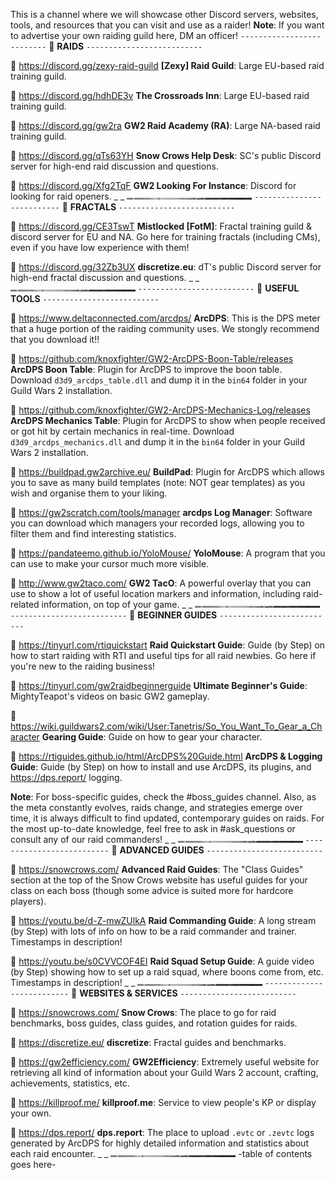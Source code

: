 This is a channel where we will showcase other Discord servers, websites, tools, and resources that you can visit and use as a raider!
**Note**: If you want to advertise your own raiding guild here, DM an officer!
`--------------------------`
:pushpin: **RAIDS**
`--------------------------`

:link: <https://discord.gg/zexy-raid-guild>
**[Zexy] Raid Guild**: Large EU-based raid training guild.

:link: <https://discord.gg/hdhDE3v>
**The Crossroads Inn**: Large EU-based raid training guild.

:link:  <https://discord.gg/gw2ra>
**GW2 Raid Academy (RA)**: Large NA-based raid training guild.

:link:  <https://discord.gg/qTs63YH>
**Snow Crows Help Desk**: SC's public Discord server for high-end raid discussion and questions.

:link:  <https://discord.gg/Xfg2TqF>
**GW2 Looking For Instance**: Discord for looking for raid openers.
_ _
![separator-small](../../graphics/separators/separator-small.png)
`--------------------------`
:pushpin: **FRACTALS**
`--------------------------`

:link: <https://discord.gg/CE3TswT>
**Mistlocked [FotM]**: Fractal training guild & discord server for EU and NA. Go here for training fractals (including CMs), even if you have low experience with them!

:link:  <https://discord.gg/32Zb3UX>
**discretize.eu**: dT's public Discord server for high-end fractal discussion and questions.
_ _
![separator-small](../../graphics/separators/separator-small.png)
`--------------------------`
:pushpin: **USEFUL TOOLS**
`--------------------------`

:link:  <https://www.deltaconnected.com/arcdps/>
**ArcDPS**: This is the DPS meter that a huge portion of the raiding community uses. We stongly recommend that you download it!!

:link:  <https://github.com/knoxfighter/GW2-ArcDPS-Boon-Table/releases>
**ArcDPS Boon Table**: Plugin for ArcDPS to improve the boon table. Download `d3d9_arcdps_table.dll` and dump it in the `bin64` folder in your Guild Wars 2 installation.

:link:  <https://github.com/knoxfighter/GW2-ArcDPS-Mechanics-Log/releases>
**ArcDPS Mechanics Table**: Plugin for ArcDPS to show when people received or got hit by certain mechanics in real-time. Download `d3d9_arcdps_mechanics.dll` and dump it in the `bin64` folder in your Guild Wars 2 installation.

:link: <https://buildpad.gw2archive.eu/>
**BuildPad**: Plugin for ArcDPS which allows you to save as many build templates (note: NOT gear templates) as you wish and organise them to your liking.

:link: <https://gw2scratch.com/tools/manager>
**arcdps Log Manager**: Software you can download which managers your recorded logs, allowing you to filter them and find interesting statistics.

:link:  <https://pandateemo.github.io/YoloMouse/>
**YoloMouse**: A program that you can use to make your cursor much more visible.

:link:  <http://www.gw2taco.com/>
**GW2 TacO**: A powerful overlay that you can use to show a lot of useful location markers and information, including raid-related information, on top of your game.
_ _
![separator-small](../../graphics/separators/separator-small.png)
`--------------------------`
:pushpin: **BEGINNER GUIDES**
`--------------------------`

:link: <https://tinyurl.com/rtiquickstart>
**Raid Quickstart Guide**: Guide (by Step) on how to start raiding with RTI and useful tips for all raid newbies. Go here if you're new to the raiding business!

:link: <https://tinyurl.com/gw2raidbeginnerguide>
**Ultimate Beginner's Guide**: MightyTeapot's videos on basic GW2 gameplay.

:link: <https://wiki.guildwars2.com/wiki/User:Tanetris/So_You_Want_To_Gear_a_Character>
**Gearing Guide**: Guide on how to gear your character.

:link: <https://rtiguides.github.io/html/ArcDPS%20Guide.html>
**ArcDPS & Logging Guide**: Guide (by Step) on how to install and use ArcDPS, its plugins, and <https://dps.report/> logging.

**Note**: For boss-specific guides, check the #boss_guides channel. Also, as the meta constantly evolves, raids change, and strategies emerge over time, it is always difficult to find updated, contemporary guides on raids. For the most up-to-date knowledge, feel free to ask in #ask_questions or consult any of our raid commanders!
_ _
![separator-small](../../graphics/separators/separator-small.png)
`--------------------------`
:pushpin: **ADVANCED GUIDES**
`--------------------------`

:link:  <https://snowcrows.com/>
**Advanced Raid Guides**: The "Class Guides" section at the top of the Snow Crows website has useful guides for your class on each boss (though some advice is suited more for hardcore players).

:link:  <https://youtu.be/d-Z-mwZUlkA>
**Raid Commanding Guide**: A long stream (by Step) with lots of info on how to be a raid commander and trainer. Timestamps in description!

:link: <https://youtu.be/s0CVVCOF4EI>
**Raid Squad Setup Guide**: A guide video (by Step) showing how to set up a raid squad, where boons come from, etc. Timestamps in description!
_ _
![separator-small](../../graphics/separators/separator-small.png)
`--------------------------`
:pushpin: **WEBSITES & SERVICES**
`--------------------------`

:link:  <https://snowcrows.com/>
**Snow Crows**: The place to go for raid benchmarks, boss guides, class guides, and rotation guides for raids.

:link:  <https://discretize.eu/>
**discretize**: Fractal guides and benchmarks.

:link:  <https://gw2efficiency.com/>
**GW2Efficiency**: Extremely useful website for retrieving all kind of information about your Guild Wars 2 account, crafting, achievements, statistics, etc.

:link:  <https://killproof.me/>
**killproof.me**: Service to view people's KP or display your own.

:link:  <https://dps.report/>
**dps.report**: The place to upload `.evtc` or `.zevtc` logs generated by ArcDPS for highly detailed information and statistics about each raid encounter.
_ _
![separator-small](../../graphics/separators/separator-small.png)
-table of contents goes here-
